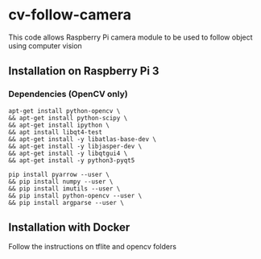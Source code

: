 # cv-follow-camera
This code allows Raspberry Pi camera module to be used to follow object using computer vision

## Installation on Raspberry Pi 3

### Dependencies (OpenCV only)

```console
apt-get install python-opencv \
&& apt-get install python-scipy \
&& apt-get install ipython \
&& apt install libqt4-test
&& apt-get install -y libatlas-base-dev \
&& apt-get install -y libjasper-dev \
&& apt-get install -y libqtgui4 \
&& apt-get install -y python3-pyqt5
```

```console
pip install pyarrow --user \
&& pip install numpy --user \ 
&& pip install imutils --user \
&& pip install python-opencv --user \
&& pip install argparse --user \ 
```

## Installation with Docker

Follow the instructions on tflite and opencv folders
